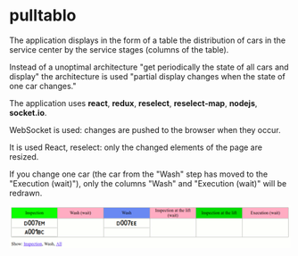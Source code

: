 # pulltablo

The application displays in the form of a table the distribution of cars in the service center by the service stages (columns of the table).

Instead of a unoptimal architecture "get periodically the state of all cars and display" the architecture is used "partial display changes when the state of one car changes."

The application uses **react**, **redux**, **reselect**, **reselect-map**, **nodejs**, **socket.io**.

WebSocket is used: changes are pushed to the browser when they occur.

It is used React, reselect: only the changed elements of the page are resized.

If you change one car (the car from the "Wash" step has moved to the "Execution (wait)"), only the columns "Wash" and "Execution (wait)" will be redrawn.

<p align="center">
<img src="./img/animtable.gif"/>
</p>

